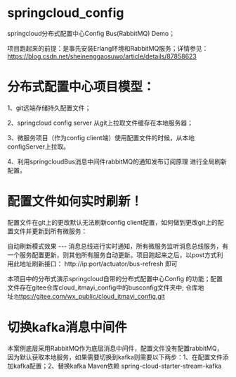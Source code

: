 # springcloud_config
springcloud分布式配置中心Config Bus(RabbitMQ) Demo；

项目跑起来的前提：是事先安装Erlang环境和RabbitMQ服务；详情参见：https://blog.csdn.net/sheinenggaosuwo/article/details/87858623

# 分布式配置中心项目模型：

1、git远端存储持久配置文件；

2、springcloud config server 从git上拉取文件缓存在本地服务器；

3、微服务项目（作为config client端）使用配置文件的时候，从本地configServer上拉取。

4、利用springcloudBus消息中间件rabbitMQ的通知发布订阅原理 进行全局刷新配置。

# 配置文件如何实时刷新！
配置文件在git上的更改默认无法刷新config client配置，如何做到更改git上的配置文件并更新到所有微服务：

自动刷新模式效果 --- 消息总线进行实时通知，所有微服务监听消息总线服务，有一个服务配置更新，则其他所有服务自动更新。项目跑起来之后，以post方式利用此地址刷新接口： http://ip:port/actuator/bus-refresh 即可


本项目中的分布式演示springcloud自带的分布式配置中心Config 的功能；配置文件存在gitee仓库cloud_itmayi_config中的busconfig文件夹中;
仓库地址:https://gitee.com/wx_public/cloud_itmayi_config.git


# 切换kafka消息中间件
本案例底层采用RabbitMQ作为底层消息中间件，配置文件没有配置rabbitMQ，因为默认获取本地服务，如果需要切换到kafka则需要以下两步：1、在配置文件添加kafka配置；2、替换kafka Maven依赖 spring-cloud-starter-stream-kafka
